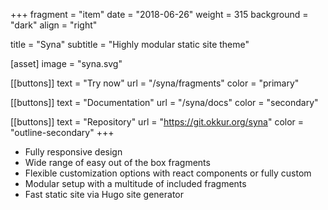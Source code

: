 +++
fragment = "item"
date = "2018-06-26"
weight = 315
background = "dark"
align = "right"

title = "Syna"
subtitle = "Highly modular static site theme"

[asset]
  image = "syna.svg"

[[buttons]]
  text = "Try now"
  url = "/syna/fragments"
  color = "primary"

[[buttons]]
  text = "Documentation"
  url = "/syna/docs"
  color = "secondary"

[[buttons]]
  text = "Repository"
  url = "https://git.okkur.org/syna"
  color = "outline-secondary"
+++

* Fully responsive design
* Wide range of easy out of the box fragments
* Flexible customization options with react components or fully custom
* Modular setup with a multitude of included fragments
* Fast static site via Hugo site generator
